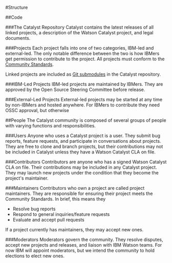 #Structure

##Code

###The Catalyst Repository
Catalyst contains the latest releases of all linked projects, a description of the Watson Catalyst project, and legal documents.


###Projects
Each project falls into one of two categories, IBM-led and external-led. The only notable difference between the two is how IBMers get permission to contribute to the project. All projects must conform to the [Community Standards](CommunityStandards.md).

Linked projects are included as [Git submodules](https://git-scm.com/book/en/v2/Git-Tools-Submodules) in the Catalyst repository.

###IBM-Led Projects
IBM-led projects are maintained by IBMers. They are approved by the Open Source Steering Committee before release.

###External-Led Projects
External-led projects may be started at any time by non-IBMers and hosted anywhere. For IBMers to contribute they need OSSC approval, but otherwise

##People
The Catalyst community is composed of several groups of people with varying functions and responsibilities.

###Users
Anyone who uses a Catalyst project is a user. They submit bug reports, feature requests, and participate in conversations about projects. They are free to clone and branch projects, but their contributions may not be included in Catalyst unless they have a Watson Catalyst CLA on file.

###Contributors
Contributors are anyone who has a signed Watson Catalyst CLA on file. Their contributions may be included in any Catalyst project. They may launch new projects under the condition that they become the project's maintainer.

###Maintainers
Contributors who own a project are called project maintainers. They are responsible for ensuring their project meets the Community Standards. In brief, this means they
- Resolve bug reports
- Respond to general inquiries/feature requests
- Evaluate and accept pull requests

If a project currently has maintainers, they may accept new ones.

###Moderators
Moderators govern the community. They resolve disputes, accept new projects and releases, and liaison with IBM Watson teams. For now IBM will appoint moderators, but we intend the community to hold elections to elect new ones.